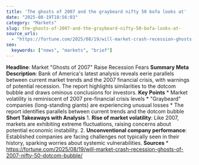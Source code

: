```yaml
---
title: 'The ghosts of 2007 and the graybeard nifty 50 bofa looks at'
date: "2025-08-19T18:56:03"
category: "Markets"
slug: the-ghosts-of-2007-and-the-graybeard-nifty-50-bofa-looks-at-
source_urls:
  - "https://fortune.com/2025/08/19/will-market-crash-recession-ghosts-of-2007-nifty-50-dotcom-bubble/"
seo:
  keywords: ["news", "markets", "brief"]
---
```

**Headline**: Market "Ghosts of 2007" Raise Recession Fears  **Summary Meta Description**: Bank of America's latest analysis reveals eerie parallels between current market trends and the 2007 financial crisis, with warnings of potential recession. The report highlights similarities to the dotcom bubble and draws ominous conclusions for investors.  **Key Points**  * Market volatility is reminiscent of 2007 pre-financial crisis levels * "Graybeard" companies (long-standing giants) are experiencing unusual losses * The report identifies parallels between current trends and the dotcom bubble  **Short Takeaways with Analysis**  1. **Rise of market volatility**: Like 2007, markets are exhibiting extreme fluctuations, raising concerns about potential economic instability. 2. **Unconventional company performance**: Established companies are facing challenges not typically seen in their history, sparking worries about systemic vulnerabilities.  **Sources** * https://fortune.com/2025/08/19/will-market-crash-recession-ghosts-of-2007-nifty-50-dotcom-bubble/ 
